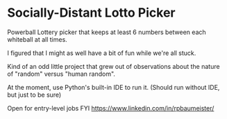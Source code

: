# Socially-Distant Lotto Picker

Powerball Lottery picker that keeps at least 6 numbers between each whiteball at all times.

I figured that I might as well have a bit of fun while we're all stuck.

Kind of an odd little project that grew out of observations about the nature of "random" versus "human random".


At the moment, use Python's built-in IDE to run it. (Should run without IDE, but just to be sure)

Open for entry-level jobs FYI
https://www.linkedin.com/in/rpbaumeister/
